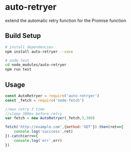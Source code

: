 # auto-retryer
extend the automatic retry function for the Promise function

## Build Setup

``` bash
# install dependencies
npm install auto-retryer --save

# node test
cd node_modules/auto-retryer
npm run test
```

## Usage

```js
const AutoRetryer = require('auto-retryer')
const _fetch = require('node-fetch')

//max retry 3 time
//sleep 300ms before retry
var fetch = new AutoRetryer(_fetch,3,300)

fetch('http://example.com',{method:'GET'}).then(ret=>{
    console.log('succcess',ret)
}).catch(err=>{
    console.log('err',err)
})
```